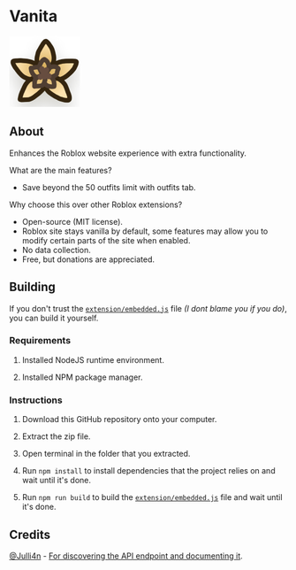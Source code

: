 # Vanita

![extension method showcase gif](/extension/logo.png)

## About

Enhances the Roblox website experience with extra functionality.

What are the main features?

- Save beyond the 50 outfits limit with outfits tab.

Why choose this over other Roblox extensions?

- Open-source (MIT license).
- Roblox site stays vanilla by default, some features may allow you to modify certain parts of the site when enabled.
- No data collection.
- Free, but donations are appreciated.

## Building

If you don't trust the [`extension/embedded.js`](extension/embedded.js) file *(I dont blame you if you do)*, you can build it yourself.

### Requirements

1. Installed NodeJS runtime environment.

2. Installed NPM package manager.

### Instructions

1. Download this GitHub repository onto your computer.

2. Extract the zip file.

3. Open terminal in the folder that you extracted.

4. Run `npm install` to install dependencies that the project relies on and wait until it's done.

5. Run `npm run build` to build the [`extension/embedded.js`](extension/embedded.js) file and wait until it's done.

## Credits

[@Julli4n](https://github.com/Julli4n) - [For discovering the API endpoint and documenting it](https://gist.github.com/Julli4n/13016b11e80109ba643ab9e90b431e02).
